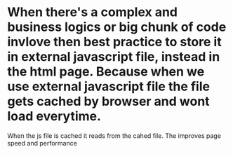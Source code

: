 # When there's a complex and business logics or big chunk of code invlove then best practice to store it in external javascript file, instead in the html page. Because when we use external javascript file the file gets cached by browser and wont load everytime.
When the js file is cached it reads from the cahed file. The improves page speed and performance
